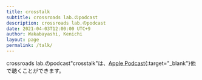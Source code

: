 ```yaml
---
title: crosstalk
subtitle: crossroads lab.のpodcast
description: crossroads lab.のpodcast
date: 2021-04-03T12:00:00 UTC+9
author: Wakabayashi, Kenichi
layout: page
permalink: /talk/
---
```

crossroads lab.のpodcast"crosstalk"は、[Apple Podcast](https://podcasts.apple.com/jp/podcast/crosstalk/id1494990721){:target="_blank"}他で聴くことができます。